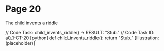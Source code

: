# Page 20

The child invents a riddle

// Code Task: child_invents_riddle() → RESULT: "Stub."
// Code Task ID: a0_1-CT-20
[python]
def child_invents_riddle():
    return "Stub."
[Illustration: (placeholder)]

